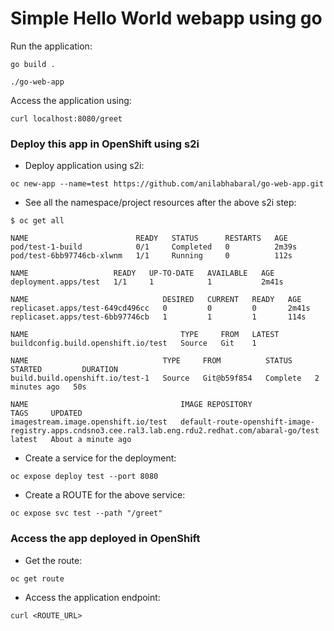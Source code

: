 # Simple Hello World webapp using go

Run the application:
```
go build .
```

```
./go-web-app
```

Access the application using:
```
curl localhost:8080/greet
```

### Deploy this app in OpenShift using s2i
- Deploy application using s2i:
```
oc new-app --name=test https://github.com/anilabhabaral/go-web-app.git
```
- See all the namespace/project resources after the above s2i step:
```
$ oc get all
                      
NAME                        READY   STATUS      RESTARTS   AGE
pod/test-1-build            0/1     Completed   0          2m39s
pod/test-6bb97746cb-xlwnm   1/1     Running     0          112s

NAME                   READY   UP-TO-DATE   AVAILABLE   AGE
deployment.apps/test   1/1     1            1           2m41s

NAME                              DESIRED   CURRENT   READY   AGE
replicaset.apps/test-649cd496cc   0         0         0       2m41s
replicaset.apps/test-6bb97746cb   1         1         1       114s

NAME                                  TYPE     FROM   LATEST
buildconfig.build.openshift.io/test   Source   Git    1

NAME                              TYPE     FROM          STATUS     STARTED         DURATION
build.build.openshift.io/test-1   Source   Git@b59f854   Complete   2 minutes ago   50s

NAME                                  IMAGE REPOSITORY                                                                                      TAGS     UPDATED
imagestream.image.openshift.io/test   default-route-openshift-image-registry.apps.cndsno3.cee.ral3.lab.eng.rdu2.redhat.com/abaral-go/test   latest   About a minute ago

```

- Create a service for the deployment:
```
oc expose deploy test --port 8080
```
- Create a ROUTE for the above service:
```
oc expose svc test --path "/greet"
```

### Access the app deployed in OpenShift
- Get the route:
```
oc get route
```
- Access the application endpoint:
```
curl <ROUTE_URL>
```
